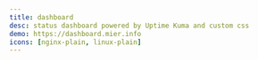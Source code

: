 ```yaml
---
title: dashboard
desc: status dashboard powered by Uptime Kuma and custom css
demo: https://dashboard.mier.info
icons: [nginx-plain, linux-plain]
---
```

